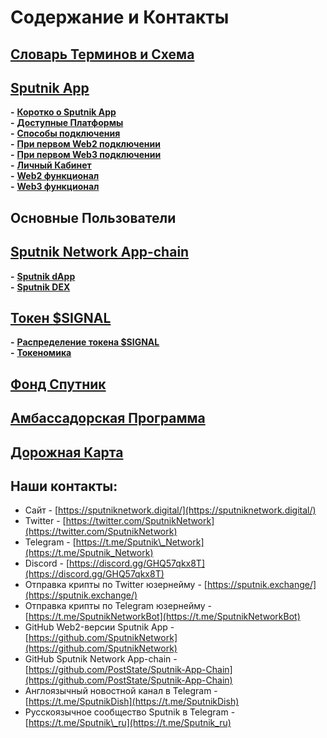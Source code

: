 # Содержание и Контакты

## [**Словарь Терминов и Схема**](slovar-terminov-i-skhema/)

## [**Sputnik App**](sputnik-app/)

**-** [**Коротко о Sputnik App**](sputnik-app/korotko-o-sputnik-app.md)\
**-** [**Доступные Платформы**](sputnik-app/dostupnye-platformy.md)\
**-** [**Способы подключения**](sputnik-app/sposoby-podklyucheniya.md)\
**-** [**При первом Web2 подключении**](sputnik-app/pri-pervom-web2-podklyuchenii.md)\
**-** [**При первом Web3 подключении**](sputnik-app/pri-pervom-web3-podklyuchenii.md)\
**-** [**Личный Кабинет**](sputnik-app/lichnyi-kabinet.md)\
**-** [**Web2 функционал**](sputnik-app/web2-funkcional/)\
**-** [**Web3 функционал**](sputnik-app/web3-funkcional/)

## **Основные Пользователи**

## [**Sputnik Network App-chain**](sputnik-network-app-chain/)

**-** [**Sputnik dApp**](sputnik-network-app-chain/sputnik-dapp.md)\
**-** [**Sputnik DEX**](sputnik-network-app-chain/sputnik-dex.md)

## [**Токен $SIGNAL**](token-usdsignal/)

**-** [**Распределение токена $SIGNAL**](token-usdsignal/raspredelenie-tokena-usdsignal/)\
**-** [**Токеномика**](token-usdsignal/tokenomika-usdsignal/)

## [**Фонд Спутник**](fond-sputnik.md)

## [**Амбассадорская Программа**](ambassadorskaya-programma/)

## [**Дорожная Карта**](dorozhnaya-karta.md)

## Наши контакты:

* Сайт - [https://sputniknetwork.digital/](https://sputniknetwork.digital/)
* Twitter - [https://twitter.com/SputnikNetwork](https://twitter.com/SputnikNetwork)
* Telegram - [https://t.me/Sputnik\_Network](https://t.me/Sputnik_Network)
* Discord - [https://discord.gg/GHQ57qkx8T](https://discord.gg/GHQ57qkx8T)
* Отправка крипты по Twitter юзернейму - [https://sputnik.exchange/](https://sputnik.exchange/)
* Отправка крипты по Telegram юзернейму - [https://t.me/SputnikNetworkBot](https://t.me/SputnikNetworkBot)
* GitHub Web2-версии Sputnik App - [https://github.com/SputnikNetwork](https://github.com/SputnikNetwork)
* GitHub Sputnik Network App-chain - [https://github.com/PostState/Sputnik-App-Chain](https://github.com/PostState/Sputnik-App-Chain)
* Англоязычный новостной канал в Telegram - [https://t.me/SputnikDish](https://t.me/SputnikDish)
* Русскоязычное сообщество Sputnik в Telegram - [https://t.me/Sputnik\_ru](https://t.me/Sputnik_ru)

